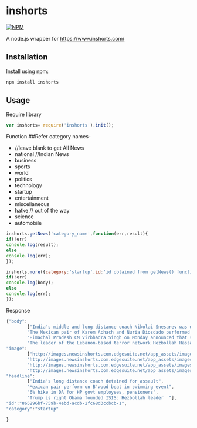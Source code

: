# inshorts

[![NPM](https://nodei.co/npm/inshorts.png?mini=true)](https://nodei.co/npm/inshorts/)

A node.js wrapper for https://www.inshorts.com/

## Installation
Install using npm:
```sh
npm install inshorts
```

## Usage
Require library
```javascript
var inshorts= require('inshorts').init();
```
Function
##Refer category names-
 -  //leave blank to get All News
 - national //Indian News
 - business
 - sports
 - world
 - politics
 - technology
 - startup
 - entertainment
 - miscellaneous
 - hatke // out of the way
 - science
 - automobile

```javascript
inshorts.getNews('category_name',function(err,result){
if(!err)
console.log(result);
else
console.log(err);
});
```

```javascript
inshorts.more({category:'startup',id:'id obtained from getNews() function or previous call of this function.'},function(err,result){
if(!err)
console.log(body);
else
console.log(err);
});
```
Response
```javascript
{"body":
		["India's middle and long distance coach Nikolai Snesarev was detained for half a day by Rio police and later released after a lady doctor at the Games Village filed a complaint of misbehaviour. Snesarev, who trains the likes of Lalita Babar, Sudha Singh and OP Jaisha, was later let off reportedly after the intervention of the Indian Embassy in Brazil.",
		"The Mexican pair of Karem Achach and Nuria Diosdado performed to an Indian beat in the synchronised swimming event at the Rio Olympics on Monday. They performed to the Bollywood song ‘Aila re Aila’ from the film ‘Khatta Meetha’, that starred actor Akshay Kumar. The pair was in the ninth spot, having qualified for the final of the event.",
		"Himachal Pradesh CM Virbhadra Singh on Monday announced that state government employees and pensioners will get an additional 6% Dearness Allowance with effect from January 1, 2016. Speaking at a state-level function on the Independence Day, he added that the additional DA would be paid from October 2016 onwards and will cost ₹330 crore more to the state exchequer annually.",
		"The leader of the Lebanon-based terror network Hezbollah Hassan Nasrallah has said US Presidential nominee Donald Trump was right to say that the US President Barack Obama has founded ISIS. Nasrallah said what the American presidential candidate says \"is  based on facts and documents\". Notably, Nasrallah blames the US for the rise of Islamic extremists in the Middle East. "],
"image":
		["http://images.newsinshorts.com.edgesuite.net/app_assets/images/2016/8aug/15/3dcee6a8-6b1b-4ddc-a673-e2d6329b20c5-1-14712874674300.jpg?resize=400px:*",
		"http://images.newsinshorts.com.edgesuite.net/app_assets/images/2016/8aug/15/e984176e-477d-4b08-9def-0dfd6b8dea23-1-14712870099380.jpg?resize=400px:*",
		"http://images.newsinshorts.com.edgesuite.net/app_assets/images/2016/8aug/15/a798aa47-7875-4e1f-aaa0-da5e5f934b98-1-14712860532710.jpg?resize=400px:*",
		"http://images.newsinshorts.com.edgesuite.net/app_assets/images/2016/8aug/15/7f668916-9c76-4284-83e3-80733f332c11-1-14712860131540.jpg?resize=400px:*"],
"headline":
		["India's long distance coach detained for assault",
		"Mexican pair perform on B'wood beat in swimming event",
		"6% hike in DA for HP govt employees, pensioners",
		"Trump is right Obama founded ISIS: Hezbollah leader  "],
"id":"865296bf-759b-4ebd-acdb-2fc68d3ccbcb-1",
"category":"startup"

}
```
